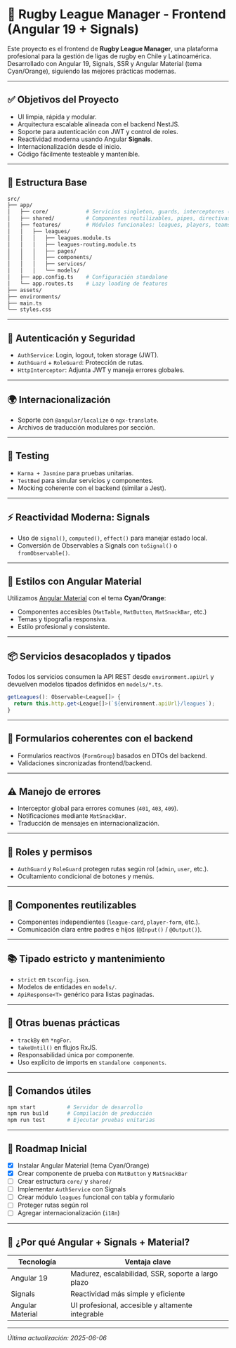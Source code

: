
# 🏉 Rugby League Manager - Frontend (Angular 19 + Signals)

Este proyecto es el frontend de **Rugby League Manager**, una plataforma profesional para la gestión de ligas de rugby en Chile y Latinoamérica. Desarrollado con Angular 19, Signals, SSR y Angular Material (tema Cyan/Orange), siguiendo las mejores prácticas modernas.

---

## ✅ Objetivos del Proyecto

- UI limpia, rápida y modular.
- Arquitectura escalable alineada con el backend NestJS.
- Soporte para autenticación con JWT y control de roles.
- Reactividad moderna usando Angular **Signals**.
- Internacionalización desde el inicio.
- Código fácilmente testeable y mantenible.

---

## 📁 Estructura Base

```bash
src/
├── app/
│   ├── core/            # Servicios singleton, guards, interceptores (AuthService, JwtInterceptor, etc.)
│   ├── shared/          # Componentes reutilizables, pipes, directivas (SharedModule)
│   ├── features/        # Módulos funcionales: leagues, players, teams...
│   │   ├── leagues/
│   │   │   ├── leagues.module.ts
│   │   │   ├── leagues-routing.module.ts
│   │   │   ├── pages/
│   │   │   ├── components/
│   │   │   ├── services/
│   │   │   └── models/
│   ├── app.config.ts    # Configuración standalone
│   └── app.routes.ts    # Lazy loading de features
├── assets/
├── environments/
├── main.ts
└── styles.css
```

---

## 🔐 Autenticación y Seguridad

- `AuthService`: Login, logout, token storage (JWT).
- `AuthGuard` + `RoleGuard`: Protección de rutas.
- `HttpInterceptor`: Adjunta JWT y maneja errores globales.

---

## 🌍 Internacionalización

- Soporte con `@angular/localize` o `ngx-translate`.
- Archivos de traducción modulares por sección.

---

## 🧪 Testing

- `Karma + Jasmine` para pruebas unitarias.
- `TestBed` para simular servicios y componentes.
- Mocking coherente con el backend (similar a Jest).

---

## ⚡ Reactividad Moderna: Signals

- Uso de `signal()`, `computed()`, `effect()` para manejar estado local.
- Conversión de Observables a Signals con `toSignal()` o `fromObservable()`.

---

## 🎨 Estilos con Angular Material

Utilizamos [Angular Material](https://material.angular.dev/?theme=cyan-orange) con el tema **Cyan/Orange**:

- Componentes accesibles (`MatTable`, `MatButton`, `MatSnackBar`, etc.)
- Temas y tipografía responsiva.
- Estilo profesional y consistente.

---

## 📦 Servicios desacoplados y tipados

Todos los servicios consumen la API REST desde `environment.apiUrl` y devuelven modelos tipados definidos en `models/*.ts`.

```ts
getLeagues(): Observable<League[]> {
  return this.http.get<League[]>(`${environment.apiUrl}/leagues`);
}
```

---

## 📑 Formularios coherentes con el backend

- Formularios reactivos (`FormGroup`) basados en DTOs del backend.
- Validaciones sincronizadas frontend/backend.

---

## ⚠️ Manejo de errores

- Interceptor global para errores comunes (`401`, `403`, `409`).
- Notificaciones mediante `MatSnackBar`.
- Traducción de mensajes en internacionalización.

---

## 🔐 Roles y permisos

- `AuthGuard` y `RoleGuard` protegen rutas según rol (`admin`, `user`, etc.).
- Ocultamiento condicional de botones y menús.

---

## 🧩 Componentes reutilizables

- Componentes independientes (`league-card`, `player-form`, etc.).
- Comunicación clara entre padres e hijos (`@Input()` / `@Output()`).

---

## 📚 Tipado estricto y mantenimiento

- `strict` en `tsconfig.json`.
- Modelos de entidades en `models/`.
- `ApiResponse<T>` genérico para listas paginadas.

---

## 🔄 Otras buenas prácticas

- `trackBy` en `*ngFor`.
- `takeUntil()` en flujos RxJS.
- Responsabilidad única por componente.
- Uso explícito de imports en `standalone components`.

---

## 🚀 Comandos útiles

```bash
npm start          # Servidor de desarrollo
npm run build      # Compilación de producción
npm run test       # Ejecutar pruebas unitarias
```

---

## 📅 Roadmap Inicial

- [x] Instalar Angular Material (tema Cyan/Orange)
- [x] Crear componente de prueba con `MatButton` y `MatSnackBar`
- [ ] Crear estructura `core/` y `shared/`
- [ ] Implementar `AuthService` con Signals
- [ ] Crear módulo `leagues` funcional con tabla y formulario
- [ ] Proteger rutas según rol
- [ ] Agregar internacionalización (`i18n`)

---

## 🧠 ¿Por qué Angular + Signals + Material?

| Tecnología        | Ventaja clave                                       |
|-------------------|-----------------------------------------------------|
| Angular 19        | Madurez, escalabilidad, SSR, soporte a largo plazo |
| Signals           | Reactividad más simple y eficiente                 |
| Angular Material  | UI profesional, accesible y altamente integrable   |

---

_Última actualización: 2025-06-06_
